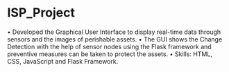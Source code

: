 # ISP_Project
• Developed the Graphical User Interface to display real-time data through sensors and the images of perishable assets.
• The GUI shows the Change Detection with the help of sensor nodes using the Flask framework and preventive measures can be taken to protect the
assets.
• Skills: HTML, CSS, JavaScript and Flask Framework.
